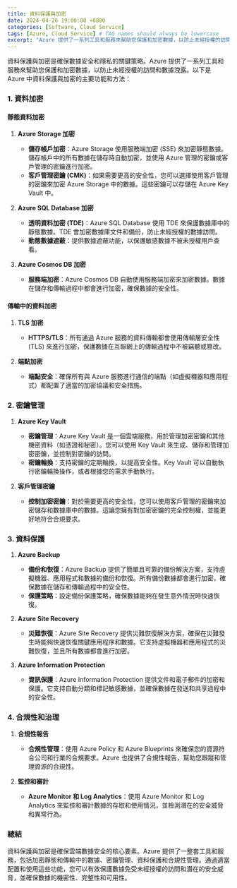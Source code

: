 ```yaml
---
title: 資料保護與加密
date: 2024-04-26 19:00:00 +0800
categories: [Software, Cloud Service]
tags: [Azure, Cloud Service] # TAG names should always be lowercase
excerpt: "Azure 提供了一系列工具和服務來幫助您保護和加密數據，以防止未經授權的訪問和數據洩露。"
---
```


資料保護與加密是確保數據安全和隱私的關鍵策略。Azure 提供了一系列工具和服務來幫助您保護和加密數據，以防止未經授權的訪問和數據洩露。以下是 Azure 中資料保護與加密的主要功能和方法：

### **1. 資料加密**

#### **靜態資料加密**

1. **Azure Storage 加密**
   - **儲存帳戶加密**：Azure Storage 使用服務端加密 (SSE) 來加密靜態數據。儲存帳戶中的所有數據在儲存時自動加密，並使用 Azure 管理的密鑰或客戶管理的密鑰進行加密。
   - **客戶管理密鑰 (CMK)**：如果需要更高的安全性，您可以選擇使用客戶管理的密鑰來加密 Azure Storage 中的數據。這些密鑰可以存儲在 Azure Key Vault 中。

2. **Azure SQL Database 加密**
   - **透明資料加密 (TDE)**：Azure SQL Database 使用 TDE 來保護數據庫中的靜態數據。TDE 會加密數據庫文件和備份，防止未經授權的數據訪問。
   - **動態數據遮蔽**：提供數據遮蔽功能，以保護敏感數據不被未授權用戶查看。

3. **Azure Cosmos DB 加密**
   - **服務端加密**：Azure Cosmos DB 自動使用服務端加密來加密數據。數據在儲存和傳輸過程中都會進行加密，確保數據的安全性。

#### **傳輸中的資料加密**

1. **TLS 加密**
   - **HTTPS/TLS**：所有通過 Azure 服務的資料傳輸都會使用傳輸層安全性 (TLS) 來進行加密，保護數據在互聯網上的傳輸過程中不被竊聽或篡改。

2. **端點加密**
   - **端點安全**：確保所有與 Azure 服務進行通信的端點（如虛擬機器和應用程式）都配置了適當的加密協議和安全措施。

### **2. 密鑰管理**

1. **Azure Key Vault**
   - **密鑰管理**：Azure Key Vault 是一個雲端服務，用於管理加密密鑰和其他機密資料（如憑證和秘密）。您可以使用 Key Vault 來生成、儲存和管理加密密鑰，並控制對密鑰的訪問。
   - **密鑰輪換**：支持密鑰的定期輪換，以提高安全性。Key Vault 可以自動執行密鑰輪換操作，或者根據您的需求手動執行。

2. **客戶管理密鑰**
   - **控制加密密鑰**：對於需要更高的安全性，您可以使用客戶管理的密鑰來加密儲存和數據庫中的數據。這讓您擁有對加密密鑰的完全控制權，並能更好地符合合規要求。

### **3. 資料保護**

1. **Azure Backup**
   - **備份和恢復**：Azure Backup 提供了簡單且可靠的備份解決方案，支持虛擬機器、應用程式和數據的備份和恢復。所有備份數據都會進行加密，確保數據在儲存和傳輸過程中的安全性。
   - **保護策略**：設定備份保護策略，確保數據能夠在發生意外情況時快速恢復。

2. **Azure Site Recovery**
   - **災難恢復**：Azure Site Recovery 提供災難恢復解決方案，確保在災難發生時能夠快速恢復關鍵應用程序和數據。它支持虛擬機器和應用程式的災難恢復，並且所有數據都會進行加密。

3. **Azure Information Protection**
   - **資訊保護**：Azure Information Protection 提供文件和電子郵件的加密和保護。它支持自動分類和標記敏感數據，並確保數據在發送和共享過程中的安全性。

### **4. 合規性和治理**

1. **合規性報告**
   - **合規性管理**：使用 Azure Policy 和 Azure Blueprints 來確保您的資源符合公司和行業的合規要求。Azure 也提供了合規性報告，幫助您跟蹤和管理資源的合規性。

2. **監控和審計**
   - **Azure Monitor 和 Log Analytics**：使用 Azure Monitor 和 Log Analytics 來監控和審計數據的存取和使用情況，並檢測潛在的安全威脅和異常行為。

### **總結**

資料保護與加密是確保雲端數據安全的核心要素。Azure 提供了一整套工具和服務，包括加密靜態和傳輸中的數據、密鑰管理、資料保護和合規性管理。通過適當配置和使用這些功能，您可以有效保護數據免受未經授權的訪問和潛在的安全威脅，並確保數據的機密性、完整性和可用性。
